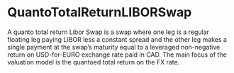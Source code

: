 # QuantoTotalReturnLIBORSwap
A quanto total return Libor Swap is a swap where one leg is a regular floating leg paying LIBOR less a constant spread and the other leg makes a single payment at the swap’s maturity equal to a leveraged non-negative return on USD-for-EURO exchange rate paid in CAD. The main focus of the valuation model is the quantoed total return on the FX rate.
